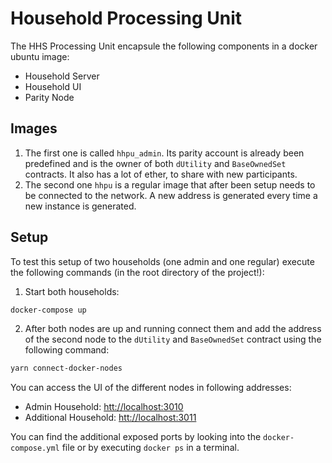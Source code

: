 # Household Processing Unit

The HHS Processing Unit encapsule the following components in a docker ubuntu image:

- Household Server
- Household UI
- Parity Node

## Images

1. The first one is called `hhpu_admin`. Its parity account is already been predefined and is the owner of both `dUtility` and `BaseOwnedSet` contracts. It also has a lot of ether, to share with new participants.
2. The second one `hhpu` is a regular image that after been setup needs to be connected to the network. A new address is generated every time a new instance is generated.

## Setup

To test this setup of two households (one admin and one regular) execute the following commands (in the root directory of the project!):

1. Start both households:

```sh
docker-compose up
```

2. After both nodes are up and running connect them and add the address of the second node to the `dUtility` and `BaseOwnedSet` contract using the following command:

```sh
yarn connect-docker-nodes
```

You can access the UI of the different nodes in following addresses:

- Admin Household: [htt://localhost:3010](htt://localhost:3010)
- Additional Household: [htt://localhost:3011](htt://localhost:3011)

You can find the additional exposed ports by looking into the `docker-compose.yml` file or by executing `docker ps` in a terminal.
